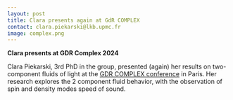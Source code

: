 ```yaml
---
layout: post
title: Clara presents again at GdR COMPLEX
contact: clara.piekarski@lkb.upmc.fr
image: complex.png
---
```

**Clara presents at GDR Complex 2024**

Clara Piekarski, 3rd PhD in the group, presented (again) her  results on two-component fluids of light at the [GDR COMPLEX conference](https://complexe2024.sciencesconf.org/) in Paris. Her research explores the 2 component fluid behavior, with the observation of spin and density modes speed of sound.
